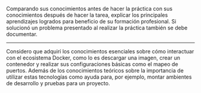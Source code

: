 Comparando sus conocimientos antes de hacer la práctica con sus conocimientos después de hacer la tarea, explicar los principales aprendizajes logrados para beneficio de su formación profesional. Si solucionó un problema presentado al realizar la práctica también se debe documentar.
***
Considero que adquirí los conocimientos esenciales sobre cómo interactuar con el ecosistema Docker, como lo es descargar una imagen, crear un contenedor y realizar sus configuraciones básicas como el mapeo de puertos. Además de los conocimientos teóricos sobre la importancia de utilizar estas tecnologías como ayuda para, por ejemplo, montar ambientes de desarrollo y pruebas para un proyecto.
